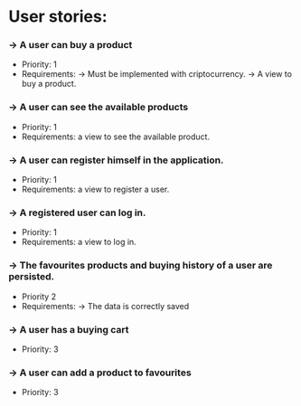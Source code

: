 # User stories: 

### -> A user can buy a product
* Priority: 1
* Requirements: -> Must be implemented with criptocurrency. 
                -> A view to buy a product. 
                
### -> A user can see the available products
* Priority: 1
* Requirements: a view to see the available product. 

### -> A user can register himself in the application. 
* Priority: 1
* Requirements: a view to register a user. 

### -> A registered user can log in. 
* Priority: 1
* Requirements: a view to log in.

### -> The favourites products and buying history of a user are persisted. 
* Priority 2
* Requirements: -> The data is correctly saved

### -> A user has a buying cart
* Priority: 3

### -> A user can add a product to favourites
* Priority: 3

